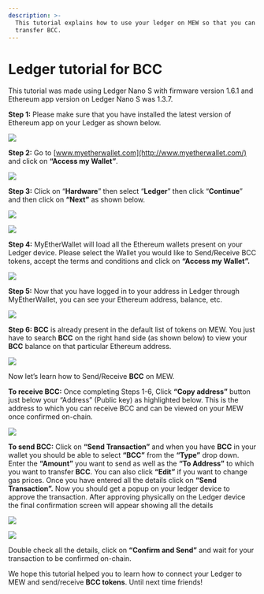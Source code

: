 ```yaml
---
description: >-
  This tutorial explains how to use your ledger on MEW so that you can vie and
  transfer BCC.
---
```


# Ledger tutorial for BCC

This tutorial was made using Ledger Nano S with firmware version 1.6.1 and Ethereum app version on Ledger Nano S was 1.3.7.

**Step 1:** Please make sure that you have installed the latest version of Ethereum app on your Ledger as shown below.

![](../../.gitbook/assets/1%20%281%29.png)

**Step 2:** Go to [www.myetherwallet.com](http://www.myetherwallet.com/) and click on **“Access my Wallet”**.

![](../../.gitbook/assets/2%20%281%29.png)

**Step 3:** Click on “**Hardware**” then select “**Ledger**” then click “**Continue**” and then click on **“Next”** as shown below.

![](../../.gitbook/assets/3%20%282%29.png)

![](../../.gitbook/assets/4%20%284%29.png)

**Step 4:** MyEtherWallet will load all the Ethereum wallets present on your Ledger device. Please select the Wallet you would like to Send/Receive BCC tokens, accept the terms and conditions and click on **“Access my Wallet”.**

![](../../.gitbook/assets/5.png)

**Step 5:** Now that you have logged in to your address in Ledger through MyEtherWallet, you can see your Ethereum address, balance, etc.

![](../../.gitbook/assets/6%20%282%29.png)

**Step 6: BCC** is already present in the default list of tokens on MEW. You just have to search **BCC** on the right hand side \(as shown below\) to view your **BCC** balance on that particular Ethereum address.

![](../../.gitbook/assets/7%20%281%29.png)

Now let’s learn how to Send/Receive **BCC** on MEW.

**To receive BCC:** Once completing Steps 1-6, Click **“Copy address”** button just below your “Address” \(Public key\) as highlighted below. This is the address to which you can receive BCC and can be viewed on your MEW once confirmed on-chain.

![](../../.gitbook/assets/8%20%282%29.png)

**To send BCC:** Click on **“Send Transaction”** and when you have **BCC** in your wallet you should be able to select **“BCC”** from the **“Type”** drop down. Enter the **“Amount”** you want to send as well as the **“To Address”** to which you want to transfer **BCC**. You can also click **“Edit”** if you want to change gas prices. Once you have entered all the details click on **“Send Transaction”.** Now you should get a popup on your ledger device to approve the transaction. After approving physically on the Ledger device the final confirmation screen will appear showing all the details

![](../../.gitbook/assets/9.png)

![](../../.gitbook/assets/10%20%282%29.png)

Double check all the details, click on **“Confirm and Send”** and wait for your transaction to be confirmed on-chain.

We hope this tutorial helped you to learn how to connect your Ledger to MEW and send/receive **BCC tokens**. Until next time friends!

